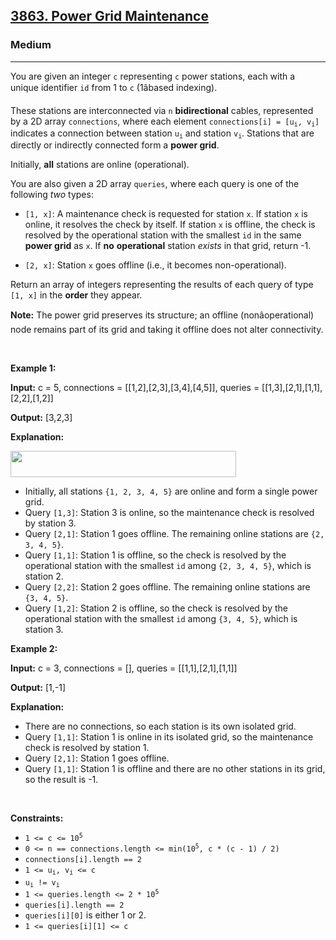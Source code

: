 <h2><a href="https://leetcode.com/problems/power-grid-maintenance">3863. Power Grid Maintenance</a></h2><h3>Medium</h3><hr><p data-end="401" data-start="120">You are given an integer <code data-end="194" data-start="191">c</code> representing <code data-end="211" data-start="208">c</code> power stations, each with a unique identifier <code>id</code> from 1 to <code>c</code> (1âbased indexing).</p>

<p data-end="401" data-start="120">These stations are interconnected via <code data-end="295" data-start="292">n</code> <strong>bidirectional</strong> cables, represented by a 2D array <code data-end="357" data-start="344">connections</code>, where each element <code data-end="430" data-start="405">connections[i] = [u<sub>i</sub>, v<sub>i</sub>]</code> indicates a connection between station <code>u<sub>i</sub></code> and station <code>v<sub>i</sub></code>. Stations that are directly or indirectly connected form a <strong>power grid</strong>.</p>

<p data-end="626" data-start="586">Initially, <strong>all</strong> stations are online (operational).</p>

<p data-end="720" data-start="628">You are also given a 2D array <code data-end="667" data-start="658">queries</code>, where each query is one of the following <em>two</em> types:</p>

<ul data-end="995" data-start="722">
	<li data-end="921" data-start="722">
	<p data-end="921" data-start="724"><code data-end="732" data-start="724">[1, x]</code>: A maintenance check is requested for station <code data-end="782" data-start="779">x</code>. If station <code>x</code> is online, it resolves the check by itself. If station <code>x</code> is offline, the check is resolved by the operational station with the smallest <code>id</code> in the same <strong>power grid</strong> as <code>x</code>. If <strong>no</strong> <strong>operational</strong> station <em>exists</em> in that grid, return -1.</p>
	</li>
	<li data-end="995" data-start="923">
	<p data-end="995" data-start="925"><code data-end="933" data-start="925">[2, x]</code>: Station <code data-end="946" data-start="943">x</code> goes offline (i.e., it becomes non-operational).</p>
	</li>
</ul>

<p data-end="1106" data-start="997">Return an array of integers representing the results of each query of type <code data-end="1080" data-start="1072">[1, x]</code> in the <strong>order</strong> they appear.</p>

<p data-end="1106" data-start="997"><strong>Note:</strong> The power grid preserves its structure; an offline (nonâoperational) node remains part of its grid and taking it offline does not alter connectivity.</p>

<p>&nbsp;</p>
<p><strong class="example">Example 1:</strong></p>

<div class="example-block">
<p><strong>Input:</strong> <span class="example-io">c = 5, connections = [[1,2],[2,3],[3,4],[4,5]], queries = [[1,3],[2,1],[1,1],[2,2],[1,2]]</span></p>

<p><strong>Output:</strong> <span class="example-io">[3,2,3]</span></p>

<p><strong>Explanation:</strong></p>

<p><img alt="" src="https://assets.leetcode.com/uploads/2025/04/15/powergrid.jpg" style="width: 361px; height: 42px;" /></p>

<ul>
	<li data-end="223" data-start="143">Initially, all stations <code>{1, 2, 3, 4, 5}</code> are online and form a single power grid.</li>
	<li data-end="322" data-start="226">Query <code>[1,3]</code>: Station 3 is online, so the maintenance check is resolved by station 3.</li>
	<li data-end="402" data-start="325">Query <code>[2,1]</code>: Station 1 goes offline. The remaining online stations are <code>{2, 3, 4, 5}</code>.</li>
	<li data-end="557" data-start="405">Query <code>[1,1]</code>: Station 1 is offline, so the check is resolved by the operational station with the smallest <code>id</code> among <code>{2, 3, 4, 5}</code>, which is station 2.</li>
	<li data-end="641" data-start="560">Query <code>[2,2]</code>: Station 2 goes offline. The remaining online stations are <code>{3, 4, 5}</code>.</li>
	<li data-end="800" data-start="644">Query <code>[1,2]</code>: Station 2 is offline, so the check is resolved by the operational station with the smallest <code>id</code> among <code>{3, 4, 5}</code>, which is station 3.</li>
</ul>
</div>

<p><strong class="example">Example 2:</strong></p>

<div class="example-block">
<p><strong>Input:</strong> <span class="example-io">c = 3, connections = [], queries = [[1,1],[2,1],[1,1]]</span></p>

<p><strong>Output:</strong> <span class="example-io">[1,-1]</span></p>

<p><strong>Explanation:</strong></p>

<ul>
	<li data-end="976" data-start="909">There are no connections, so each station is its own isolated grid.</li>
	<li data-end="1096" data-start="979">Query <code>[1,1]</code>: Station 1 is online in its isolated grid, so the maintenance check is resolved by station 1.</li>
	<li data-end="1135" data-start="1099">Query <code>[2,1]</code>: Station 1 goes offline.</li>
	<li data-end="1237" data-start="1138">Query <code>[1,1]</code>: Station 1 is offline and there are no other stations in its grid, so the result is -1.</li>
</ul>
</div>

<p>&nbsp;</p>
<p><strong>Constraints:</strong></p>

<ul>
	<li data-end="155" data-start="139"><code>1 &lt;= c &lt;= 10<sup>5</sup></code></li>
	<li data-end="213" data-start="158"><code>0 &lt;= n == connections.length &lt;= min(10<sup>5</sup>, c * (c - 1) / 2)</code></li>
	<li data-end="244" data-start="216"><code>connections[i].length == 2</code></li>
	<li data-end="295" data-start="247"><code>1 &lt;= u<sub>i</sub>, v<sub>i</sub> &lt;= c</code></li>
	<li data-end="338" data-start="298"><code>u<sub>i</sub> != v<sub>i</sub></code></li>
	<li data-end="374" data-start="341"><code>1 &lt;= queries.length &lt;= 2 * 10<sup>5</sup></code></li>
	<li data-end="401" data-start="377"><code>queries[i].length == 2</code></li>
	<li data-end="436" data-start="404"><code>queries[i][0]</code> is either 1 or 2.</li>
	<li data-end="462" data-start="439"><code>1 &lt;= queries[i][1] &lt;= c</code></li>
</ul>
